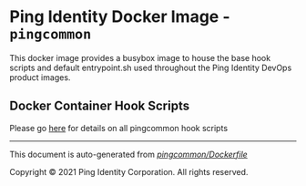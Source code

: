 

# Ping Identity Docker Image - `pingcommon`

This docker image provides a busybox image to house the base hook scripts
and default entrypoint.sh used throughout the Ping Identity DevOps product images.



## Docker Container Hook Scripts

Please go [here](https://github.com/pingidentity/pingidentity-devops-getting-started/tree/master/docs/docker-images/pingcommon/hooks/README.md) for details on all pingcommon hook scripts

---
This document is auto-generated from _[pingcommon/Dockerfile](https://github.com/pingidentity/pingidentity-docker-builds/blob/master/pingcommon/Dockerfile)_

Copyright © 2021 Ping Identity Corporation. All rights reserved.
